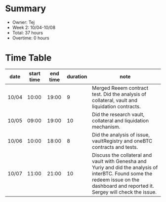 # Summary
* Owner: Tej
* Week 2: 10/04-10/08
* Total: 37 hours
* Overtime: 0 hours

# Time Table
| date  | start time  | end time | duration  |  note |
|---|---|---|---|---|
| 10/04  | 10:00  | 19:00  | 9  | Merged Reeem contract test. Did the analysis of collateral, vault and liquidation contracts.  |
| 10/05  | 09:00  | 19:00  | 10  | Did the research vault, collateral and liquidation mechanism.  |
| 10/06  | 10:00  | 18:00  | 8  | Did the analysis of issue, vaultRegistry and oneBTC contracts and tests. |
| 10/07  | 11:00  | 21:00  | 10  | Discuss the collateral and vault with Genesha and Yuriy and did the analysis of interBTC. Found some the redeem issue on the dashboard and reported it. Sergey will check the issue. |